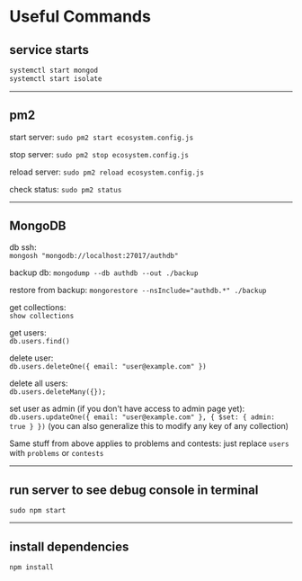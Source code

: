 # Useful Commands

## service starts

```bash
systemctl start mongod
systemctl start isolate
```

---

## pm2

start server:
`sudo pm2 start ecosystem.config.js`

stop server:
`sudo pm2 stop ecosystem.config.js`

reload server:
`sudo pm2 reload ecosystem.config.js`

check status:
`sudo pm2 status`

---

## MongoDB

db ssh:  
`mongosh "mongodb://localhost:27017/authdb"`

backup db:
`mongodump --db authdb --out ./backup`

restore from backup:
`mongorestore --nsInclude="authdb.*" ./backup`

get collections:  
`show collections`  

get users:  
`db.users.find()`

delete user:  
`db.users.deleteOne({ email: "user@example.com" })`  

delete all users:  
`db.users.deleteMany({});`

set user as admin (if you don't have access to admin page yet):  
`db.users.updateOne({ email: "user@example.com" }, { $set: { admin: true } })` (you can also generalize this to modify any key of any collection)

Same stuff from above applies to problems and contests: just replace `users` with `problems` or `contests`

---

## run server to see debug console in terminal

`sudo npm start`

---

## install dependencies

`npm install`
